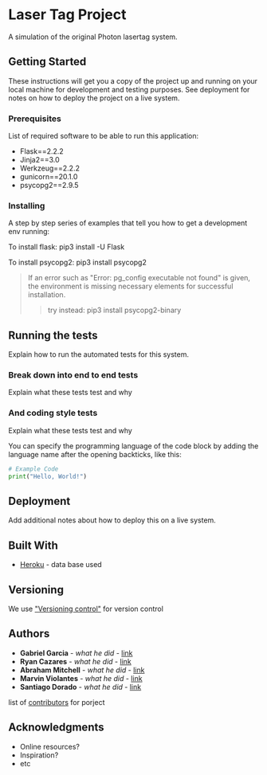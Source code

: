 # Laser Tag Project 

A simulation of the original Photon lasertag system. 

## Getting Started

These instructions will get you a copy of the project up and running on your local machine for development and testing purposes. See deployment for notes on how to deploy the project on a live system.

### Prerequisites

List of required software to be able to run this application:
* Flask==2.2.2
* Jinja2==3.0
* Werkzeug==2.2.2
* gunicorn==20.1.0
* psycopg2==2.9.5


### Installing

A step by step series of examples that tell you how to get a development env running:

To install flask: pip3 install -U Flask

To install psycopg2: pip3 install psycopg2

  >If an error such as "Error: pg_config executable not found" is given,
  >the environment is missing necessary elements for successful installation.
  >> try instead: pip3 install psycopg2-binary

## Running the tests

Explain how to run the automated tests for this system.

### Break down into end to end tests

Explain what these tests test and why



### And coding style tests

Explain what these tests test and why


You can specify the programming language of the code block by adding the language name after the opening backticks, like this:

```python
# Example Code
print("Hello, World!")
```

## Deployment

Add additional notes about how to deploy this on a live system.

## Built With

* [Heroku](http://link) - data base used



## Versioning

We use ["Versioning control"](http://link) for version control


## Authors

* **Gabriel Garcia** - *what he did* - [link](https://link)
* **Ryan Cazares** - *what he did* - [link](https://link)
* **Abraham Mitchell** - *what he did* - [link](https://link)
* **Marvin Violantes** - *what he did* - [link](https://link)
* **Santiago Dorado** - *what he did* - [link](https://link)

list of [contributors](link) for porject


## Acknowledgments

* Online resources?
* Inspiration?
* etc

